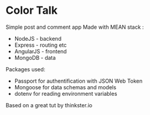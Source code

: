 # Color Talk
Simple post and comment app
Made with MEAN stack :
* NodeJS - backend
* Express - routing etc
* AngularJS - frontend
* MongoDB - data

Packages used: 
* Passport for authentification with JSON Web Token
* Mongoose for data schemas and models
* dotenv for reading environment variables

Based on a great tut by thinkster.io
